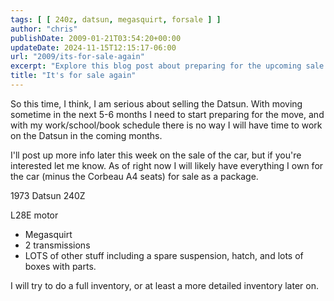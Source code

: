 ```yaml
---
tags: [ [ 240z, datsun, megasquirt, forsale ] ]
author: "chris"
publishDate: 2009-01-21T03:54:20+00:00
updateDate: 2024-11-15T12:15:17-06:00
url: "2009/its-for-sale-again"
excerpt: "Explore this blog post about preparing for the upcoming sale of a 1973 Datsun 240Z, complete with an L28E motor and several valuable parts."
title: "It's for sale again"
---
```


So this time, I think, I am serious about selling the Datsun. With moving sometime in the next 5-6 months I need to start preparing for the move, and with my work/school/book schedule there is no way I will have time to work on the Datsun in the coming months.

I'll post up more info later this week on the sale of the car, but if you're interested let me know. As of right now I will likely have everything I own for the car (minus the Corbeau A4 seats) for sale as a package.

1973 Datsun 240Z

L28E motor
- Megasquirt
- 2 transmissions
- LOTS of other stuff including a spare suspension, hatch, and lots of boxes with parts.

I will try to do a full inventory, or at least a more detailed inventory later on.
